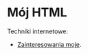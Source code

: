 # Mój HTML 

Techniki internetowe:

* [Zainteresowania moje](http://gist.asciidoctor.org/?github-slawkoch%2Fmy_html%2F%2Fzainteresowania.adoc).
